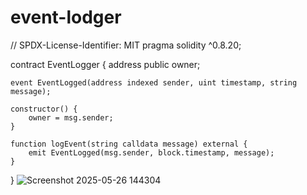 # event-lodger
// SPDX-License-Identifier: MIT
pragma solidity ^0.8.20;

contract EventLogger {
    address public owner;

    event EventLogged(address indexed sender, uint timestamp, string message);

    constructor() {
        owner = msg.sender;
    }

    function logEvent(string calldata message) external {
        emit EventLogged(msg.sender, block.timestamp, message);
    }
}
![Screenshot 2025-05-26 144304](https://github.com/user-attachments/assets/4670bec0-5898-4377-92d9-f9c21b17ecb8)

